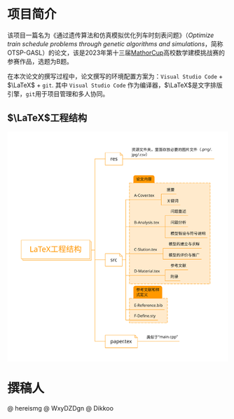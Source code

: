 # 项目简介

该项目一篇名为《通过遗传算法和仿真模拟优化列车时刻表问题》（*Optimize train schedule problems through genetic algorithms and simulations*，简称OTSP-GASL）的论文，该是2023年第十三届[MathorCup](https://www.saikr.com/vse/mathorcup/2023)高校数学建模挑战赛的参赛作品，选题为B题。

在本次论文的撰写过程中，论文撰写的环境配置方案为：`Visual Studio Code` + $\LaTeX$ + `git`. 其中 `Visual Studio Code` 作为编译器，$\LaTeX$是文字排版引擎，`git`用于项目管理和多人协同。

## $\LaTeX$工程结构

<img src="res/LaTeX%E5%B7%A5%E7%A8%8B%E7%BB%93%E6%9E%84.svg" width="600" alt="LaTeX工程结构" align=center />

# 撰稿人

@ hereismg
@ WxyDZDgn
@ Dikkoo
